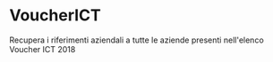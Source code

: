# VoucherICT
Recupera i riferimenti aziendali a tutte le aziende presenti nell'elenco Voucher ICT 2018
